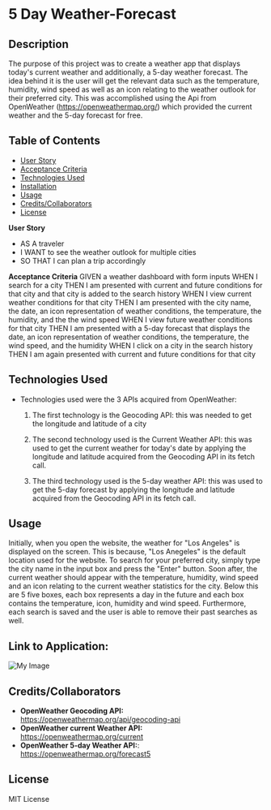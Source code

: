 # 5 Day Weather-Forecast

## Description
The purpose of this project was to create a weather app that displays today's current weather and additionally, a 5-day weather forecast. The idea behind it is the user will get the relevant data such as the temperature, humidity, wind speed as well as an icon relating to the weather outlook for their preferred city. This was accomplished using the Api from OpenWeather (https://openweathermap.org/) which provided the current weather and the 5-day forecast for free. 

## Table of Contents
- [User Story](#userstory)
- [Acceptance Criteria](#acceptancecriteria)
- [Technologies Used](#technologiesused)
- [Installation](#installation)
- [Usage](#usage)
- [Credits/Collaborators](#credits/collaborators)
- [License](#license)

**User Story**
- AS A traveler
- I WANT to see the weather outlook for multiple cities
- SO THAT I can plan a trip accordingly


**Acceptance Criteria**
GIVEN a weather dashboard with form inputs
WHEN I search for a city
THEN I am presented with current and future conditions for that city and that city is added to the search history
WHEN I view current weather conditions for that city
THEN I am presented with the city name, the date, an icon representation of weather conditions, the temperature, the humidity, and the the wind speed
WHEN I view future weather conditions for that city
THEN I am presented with a 5-day forecast that displays the date, an icon representation of weather conditions, the temperature, the wind speed, and the humidity
WHEN I click on a city in the search history
THEN I am again presented with current and future conditions for that city

## Technologies Used
- Technologies used were the 3 APIs acquired from OpenWeather:
    1. The first technology is the Geocoding API: this was needed to get the longitude and latitude of a city

    2. The second technology used is the Current Weather API: this was used to get the current weather for today's date by applying the longitude and latitude acquired from the Geocoding API in its fetch call.

    3. The third technology used is the 5-day weather API: this was used to get the 5-day forecast by applying the longitude and latitude acquired from the Geocoding API in its fetch call.


## Usage
Initially, when you open the website, the weather for "Los Angeles" is displayed on the screen. This is because, "Los Anegeles" is the default location used for the website. To search for your preferred city, simply type the city name in the input box and press the "Enter" button. Soon after, the current weather should appear with the temperature, humidity, wind speed and an icon relating to the current weather statistics for the city. Below this are 5 five boxes, each box represents a day in the future and each box contains the temperature, icon, humidity and wind speed. Furthermore, each search is saved and the user is able to remove their past searches as well.


## Link to Application: 

![My Image](./Assets/daily%20planner.png)

## Credits/Collaborators
- **OpenWeather Geocoding API:** https://openweathermap.org/api/geocoding-api
- **OpenWeather current Weather API:** https://openweathermap.org/current
- **OpenWeather 5-day Weather API:**: https://openweathermap.org/forecast5


## License
MIT License